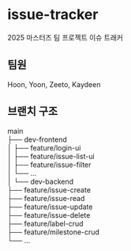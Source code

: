# issue-tracker
2025 마스터즈 팀 프로젝트 이슈 트래커

## 팀원

Hoon, Yoon, Zeeto, Kaydeen

## 브랜치 구조

main  
├── dev-frontend  
│   ├── feature/login-ui  
│   ├── feature/issue-list-ui  
│   ├── feature/issue-filter  
│   └── ...  
│
└── dev-backend  
    ├── feature/issue-create  
    ├── feature/issue-read  
    ├── feature/issue-update  
    ├── feature/issue-delete  
    ├── feature/label-crud  
    ├── feature/milestone-crud  
    └── ...  
